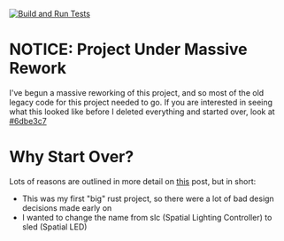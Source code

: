 [![Build and Run Tests](https://github.com/DavJCosby/sled/actions/workflows/rust.yml/badge.svg?branch=master)](https://github.com/DavJCosby/sled/actions/workflows/rust.yml)

# NOTICE: Project Under Massive Rework
I've begun a massive reworking of this project, and so most of the old legacy code for this project needed to go. If you are interested in seeing what this looked like before I deleted everything and started over, look at [#6dbe3c7]([url](https://github.com/DavJCosby/sled/tree/6dbe3c7da6447125dbd71a01ba61078b83073945))

# Why Start Over?
Lots of reasons are outlined in more detail on [this](https://github.com/DavJCosby/sled/issues/2) post, but in short:
- This was my first "big" rust project, so there were a lot of bad design decisions made early on
- I wanted to change the name from slc (Spatial Lighting Controller) to sled (Spatial LED)
